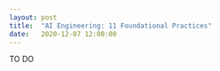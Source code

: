 ```yaml
---
layout: post
title:  "AI Engineering: 11 Foundational Practices"
date:   2020-12-07 12:00:00
---
```


TO DO